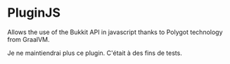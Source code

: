 # PluginJS
Allows the use of the Bukkit API in javascript thanks to Polygot technology from GraalVM.

Je ne maintiendrai plus ce plugin.
C'était à des fins de tests.
